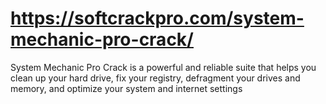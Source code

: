 # https://softcrackpro.com/system-mechanic-pro-crack/
System Mechanic Pro Crack is a powerful and reliable suite that helps you clean up your hard drive, fix your registry, defragment your drives and memory, and optimize your system and internet settings

